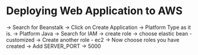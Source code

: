 # Deploying Web Application to AWS
-> Search for Beanstalk
-> Click on Create Application
-> Platform Type as it is.
-> Platform Java
-> Search for IAM -> create role -> choose elastic bean - customized -> Create another role - ec2 
-> Now choose roles you have created
-> Add SERVER_PORT -> 5000
